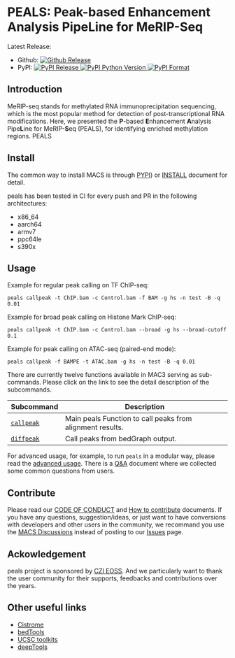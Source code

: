 # PEALS: Peak-based Enhancement Analysis PipeLine for MeRIP-Seq

Latest Release:
* Github: [![Github Release](https://img.shields.io/github/v/release/peals-project/MACS)](https://github.com/kerenzhou062/PEALS/releases)
* PyPI: [![PyPI Release](https://img.shields.io/pypi/v/peals.svg) ![PyPI Python Version](https://img.shields.io/pypi/pyversions/peals) ![PyPI Format](https://img.shields.io/pypi/format/peals)](https://pypi.org/project/peals/)

## Introduction

MeRIP-seq stands for methylated RNA immunoprecipitation sequencing, which is the most popular method for detection of post-transcriptional RNA modifications. Here, we presented
the **P**-based **E**nhancement **A**nalysis Pipe**L**ine for MeRIP-**S**eq (PEALS), for
identifying enriched methylation regions. PEALS 

## Install

The common way to install MACS is through
[PYPI](https://pypi.org/project/peals/)) or
[INSTALL](./docs/INSTALL.md) document for detail.

peals has been tested in CI for every push and PR in the following
architectures:

 * x86_64
 * aarch64
 * armv7
 * ppc64le
 * s390x 

## Usage

Example for regular peak calling on TF ChIP-seq:

`peals callpeak -t ChIP.bam -c Control.bam -f BAM -g hs -n test -B -q 0.01`

Example for broad peak calling on Histone Mark ChIP-seq:

`peals callpeak -t ChIP.bam -c Control.bam --broad -g hs --broad-cutoff 0.1`

Example for peak calling on ATAC-seq (paired-end mode):

`peals callpeak -f BAMPE -t ATAC.bam -g hs -n test -B -q 0.01`

There are currently twelve functions available in MAC3 serving as
sub-commands. Please click on the link to see the detail description
of the subcommands.

Subcommand | Description
-----------|----------
[`callpeak`](./docs/callpeak.md) | Main peals Function to call peaks from alignment results.
[`diffpeak`](./docs/diff.md) | Call peaks from bedGraph output.

For advanced usage, for example, to run `peals` in a modular way,
please read the [advanced usage](./docs/advanced_usage.md). There is a
[Q&A](./docs/qa.md) document where we collected some common questions
from users.

## Contribute

Please read our [CODE OF CONDUCT](./CODE_OF_CONDUCT.md) and
[How to contribute](./CONTRIBUTING.md) documents. If you have any
questions, suggestion/ideas, or just want to have conversions with
developers and other users in the community, we recommand you use the
[MACS Discussions](https://github.com/peals-project/MACS/discussions)
instead of posting to our
[Issues](https://github.com/peals-project/MACS/issues) page.

## Ackowledgement

peals project is sponsored by
[CZI EOSS](https://chanzuckerberg.com/eoss/). And we particularly want
to thank the user community for their supports, feedbacks and
contributions over the years.

## Other useful links

 * [Cistrome](http://cistrome.org/)
 * [bedTools](http://code.google.com/p/bedtools/)
 * [UCSC toolkits](http://hgdownload.cse.ucsc.edu/admin/exe/)
 * [deepTools](https://github.com/deeptools/deepTools/)


